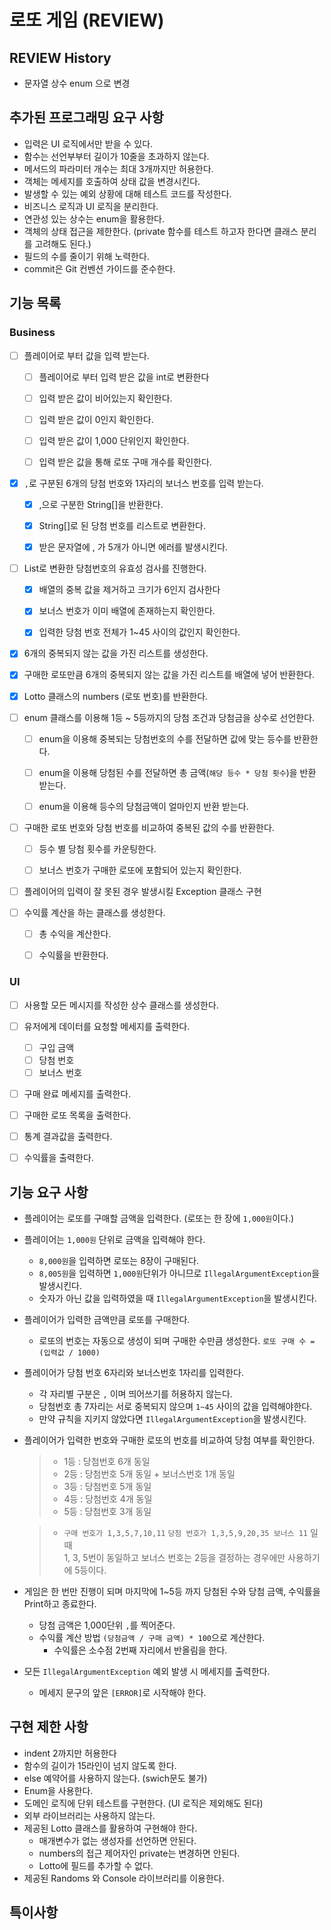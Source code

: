 # 로또 게임 (REVIEW)

## REVIEW History
- 문자열 상수 enum 으로 변경

## 추가된 프로그래밍 요구 사항

- 입력은 UI 로직에서만 받을 수 있다.
- 함수는 선언부부터 길이가 10줄을 초과하지 않는다.
- 메서드의 파라미터 개수는 최대 3개까지만 허용한다.
- 객체는 메세지를 호출하여 상태 값을 변경시킨다.
- 발생할 수 있는 예외 상황에 대해 테스트 코드를 작성한다.
- 비즈니스 로직과 UI 로직을 분리한다.
- 연관성 있는 상수는 enum을 활용한다.
- 객체의 상태 접근을 제한한다. (private 함수를 테스트 하고자 한다면 클래스 분리를 고려해도 된다.)
- 필드의 수를 줄이기 위해 노력한다.
- commit은 Git 컨벤션 가이드를 준수한다.

## 기능 목록

### Business

- [ ] 플레이어로 부터 값을 입력 받는다.
    - [ ] 플레이어로 부터 입력 받은 값을 int로 변환한다
    - [ ] 입력 받은 값이 비어있는지 확인한다.
    - [ ] 입력 받은 값이 0인지 확인한다.
    - [ ] 입력 받은 값이 1,000 단위인지 확인한다.
    - [ ] 입력 받은 값을 통해 로또 구매 개수를 확인한다.


- [X] `,`로 구분된 6개의 당첨 번호와 1자리의 보너스 번호를 입력 받는다.
    - [X] ,으로 구분한 String[]을 반환한다. 
    - [X] String[]로 된 당첨 번호를 리스트로 변환한다. 
    - [X] 받은 문자열에 , 가 5개가 아니면 에러를 발생시킨다.


- [ ] List로 변환한 당첨번호의 유효성 검사를 진행한다.
    - [X] 배열의 중복 값을 제거하고 크기가 6인지 검사한다
    - [X] 보너스 번호가 이미 배열에 존재하는지 확인한다. 
    - [X] 입력한 당첨 번호 전체가 1~45 사이의 값인지 확인한다.


- [X] 6개의 중복되지 않는 값을 가진 리스트를 생성한다.
- [X] 구매한 로또만큼 6개의 중복되지 않는 값을 가진 리스트를 배열에 넣어 반환한다.
- [X] Lotto 클래스의 numbers (로또 번호)를 반환한다.


- [ ] enum 클래스를 이용해 1등 ~ 5등까지의 당첨 조건과 당첨금을 상수로 선언한다.
    - [ ] enum을 이용해 중복되는 당첨번호의 수를 전달하면 값에 맞는 등수를 반환한다.
    - [ ] enum을 이용해 당첨된 수를 전달하면 총 금액(`해당 등수 * 당첨 횟수`)을 반환 받는다.
    - [ ] enum을 이용해 등수의 당첨금액이 얼마인지 반환 받는다.


- [ ] 구매한 로또 번호와 당첨 번호를 비교하여 중복된 값의 수를 반환한다.
    - [ ] 등수 별 당첨 횟수를 카운팅한다.
    - [ ] 보너스 번호가 구매한 로또에 포함되어 있는지 확인한다. 


- [ ] 플레이어의 입력이 잘 못된 경우 발생시킬 Exception 클래스 구현

- [ ] 수익률 계산을 하는 클래스를 생성한다. 
    - [ ] 총 수익을 계산한다.
    - [ ] 수익률을 반환한다.


### UI
- [ ] 사용할 모든 메시지를 작성한 상수 클래스를 생성한다.

- [ ] 유저에게 데이터를 요청할 메세지를 출력한다.
    - [ ] 구입 금액
    - [ ] 당첨 번호
    - [ ] 보너스 번호

- [ ] 구매 완료 메세지를 출력한다.
- [ ] 구매한 로또 목록을 출력한다. 
- [ ] 통계 결과값을 출력한다.
- [ ] 수익률을 출력한다. 

## 기능 요구 사항

- 플레이어는 로또를 구매할 금액을 입력한다. (로또는 한 장에 `1,000원`이다.)


- 플레이어는 `1,000원` 단위로 금액을 입력해야 한다.
    - `8,000원`을 입력하면 로또는 8장이 구매된다.
    - `8,005원`을 입력하면 `1,000원`단위가 아니므로 `IllegalArgumentException`을 발생시킨다.
    - 숫자가 아닌 값을 입력하였을 때 `IllegalArgumentException`을 발생시킨다.


- 플레이어가 입력한 금액만큼 로또를 구매한다.
    - 로또의 번호는 자동으로 생성이 되며 구매한 수만큼 생성한다. `로또 구매 수 = (입력값 / 1000)`


- 플레이어가 당첨 번호 6자리와 보너스번호 1자리를 입력한다.
    - 각 자리별 구분은 `,` 이며 띄어쓰기를 허용하지 않는다.
    - 당첨번호 총 7자리는 서로 중복되지 않으며 `1~45` 사이의 값을 입력해야한다.
    - 만약 규칙을 지키지 않았다면 `IllegalArgumentException`을 발생시킨다.


- 플레이어가 입력한 번호와 구매한 로또의 번호를 비교하여 당첨 여부를 확인한다.
  > - 1등 : 당첨번호 6개 동일
  >- 2등 : 당첨번호 5개 동일 + 보너스번호 1개 동일
  >- 3등 : 당첨번호 5개 동일
  >- 4등 : 당첨번호 4개 동일
  >- 5등 : 당첨번호 3개 동일

  > - `구매 번호가 1,3,5,7,10,11` `당첨 번호가 1,3,5,9,20,35 보너스 11` 일 때  
      1, 3, 5번이 동일하고 보너스 번호는 2등을 결정하는 경우에만 사용하기에 5등이다.


- 게임은 한 번만 진행이 되며 마지막에 1~5등 까지 당첨된 수와 당첨 금액, 수익률을 Print하고 종료한다.
    - 당첨 금액은 1,000단위 `,`를 찍어준다.
    - 수익률 계산 방법 `(당첨금액 / 구매 금액) * 100`으로 계산한다.
        - 수익률은 소수점 2번째 자리에서 반올림을 한다.


- 모든 `IllegalArgumentException` 예외 발생 시 메세지를 출력한다.
    - 메세지 문구의 앞은 `[ERROR]`로 시작해야 한다.

## 구현 제한 사항

- indent 2까지만 허용한다
- 함수의 길이가 15라인이 넘지 않도록 한다.
- else 예약어를 사용하지 않는다. (swich문도 불가)
- Enum을 사용한다.
- 도메인 로직에 단위 테스트를 구현한다. (UI 로직은 제외해도 된다)
- 외부 라이브러리는 사용하지 않는다.
- 제공된 Lotto 클래스를 활용하여 구현해야 한다.
    - 매개변수가 없는 생성자를 선언하면 안된다.
    - numbers의 접근 제어자인 private는 변경하면 안된다.
    - Lotto에 필드를 추가할 수 없다.
- 제공된 Randoms 와 Console 라이브러리를 이용한다.


## 특이사항